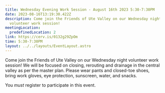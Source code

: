 ```yaml
---
title: Wednesday Evening Work Session - August 16th 2023 5:30-7:30PM
date: 2023-08-16T13:19:30.422Z
description: Come join the Friends of Ute Valley on our Wednesday night
  volunteer work session!
meetingLocation:
  predefinedLocation: 2
link: https://cerv.is/0132g29ZpOm
time: 5:30-7:30PM
layout: ../../layouts/EventLayout.astro
---
```


Come join the Friends of Ute Valley on our Wednesday night volunteer work session! We will be focused on closing, rerouting and drainage in the central valley as per the master plan. Please wear pants and closed-toe shoes, bring work gloves, eye protection, sunscreen, water, and snacks.

You *must* register to participate in this event.
